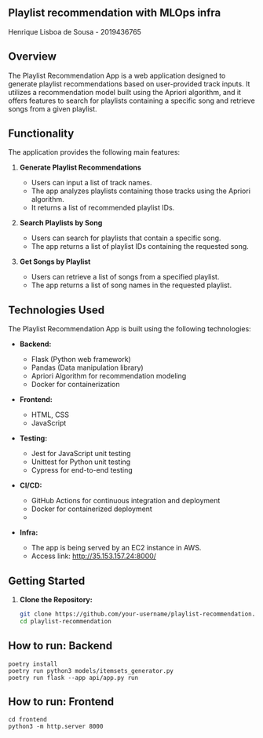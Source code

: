 ## Playlist recommendation with MLOps infra
Henrique Lisboa de Sousa - 2019436765


## Overview

The Playlist Recommendation App is a web application designed to generate playlist recommendations based on user-provided track inputs. It utilizes a recommendation model built using the Apriori algorithm, and it offers features to search for playlists containing a specific song and retrieve songs from a given playlist.

## Functionality

The application provides the following main features:

1. **Generate Playlist Recommendations**
   - Users can input a list of track names.
   - The app analyzes playlists containing those tracks using the Apriori algorithm.
   - It returns a list of recommended playlist IDs.

2. **Search Playlists by Song**
   - Users can search for playlists that contain a specific song.
   - The app returns a list of playlist IDs containing the requested song.

3. **Get Songs by Playlist**
   - Users can retrieve a list of songs from a specified playlist.
   - The app returns a list of song names in the requested playlist.

## Technologies Used

The Playlist Recommendation App is built using the following technologies:

- **Backend:**
  - Flask (Python web framework)
  - Pandas (Data manipulation library)
  - Apriori Algorithm for recommendation modeling
  - Docker for containerization

- **Frontend:**
  - HTML, CSS
  - JavaScript

- **Testing:**
  - Jest for JavaScript unit testing
  - Unittest for Python unit testing
  - Cypress for end-to-end testing

- **CI/CD:**
  - GitHub Actions for continuous integration and deployment
  - Docker for containerized deployment
  - 
- **Infra:**
  - The app is being served by an EC2 instance in AWS.
  - Access link: http://35.153.157.24:8000/
## Getting Started

1. **Clone the Repository:**
   ```bash
   git clone https://github.com/your-username/playlist-recommendation.git
   cd playlist-recommendation
## How to run: Backend
    poetry install
    poetry run python3 models/itemsets_generator.py
    poetry run flask --app api/app.py run

## How to run: Frontend
    cd frontend
    python3 -m http.server 8000 
